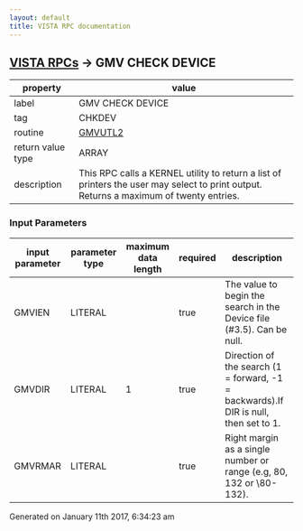 ```yaml
---
layout: default
title: VISTA RPC documentation
---
```




## [VISTA RPCs](TableOfContent.md) &#8594; GMV CHECK DEVICE 

 property | value 
--- | --- 
 label | GMV CHECK DEVICE
 tag | CHKDEV
 routine | [GMVUTL2](http://code.osehra.org/dox/Routine_GMVUTL2_source.html)
 return value type | ARRAY
 description | This RPC calls a KERNEL utility to return a list of printers the user may select to print output. Returns a maximum of twenty entries.

### Input Parameters

| input parameter | parameter type | maximum data length | required | description | 
| --- | --- | --- | --- | --- | 
| GMVIEN | LITERAL |  | true | The value to begin the search in the Device file (#3.5). Can be null. | 
| GMVDIR | LITERAL | 1 | true | Direction of the search (1 = forward, -1 = backwards).If DIR is null, then set to 1. | 
| GMVRMAR | LITERAL |  | true | Right margin as a single number or range (e.g, 80, 132 or \80-132\). | 




Generated on January 11th 2017, 6:34:23 am